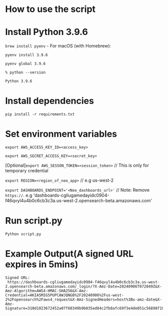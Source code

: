 # How to use the script
# Install Python 3.9.6
`brew install pyenv` - For macOS (with Homebrew):

`pyenv install 3.9.6`

`pyenv global 3.9.6`
```
% python --version

Python 3.9.6
```


# Install dependencies
`pip install -r requirements.txt`

# Set environment variables
`export AWS_ACCESS_KEY_ID=<access_key>`

`export AWS_SECRET_ACCESS_KEY=<secret_key>`

[Optional]`export AWS_SESSON_TOKEN=<session_token>` // This is only for temporary credential

`export REGION=<region_of_neo_app>` // e.g us-west-2

`export DASHBOARDS_ENDPOINT='<Neo_dashboards_url>'` // Note: Remove `https://`. e.g 'dashboards-cgliugamedayidc0904-f46qvyl4u4b0c6cb3c3a.us-west-2.opensearch-beta.amazonaws.com'

# Run script.py
`Python script.py`

# Example Output(A signed URL expires in 5mins)
```
Signed URL:
 https://dashboards-cgliugamedayidc0904-f46qvyl4u4b0c6cb3c3a.us-west-2.opensearch-beta.amazonaws.com/_login/?X-Amz-Date=20240906T072049Z&X-Amz-Algorithm=AWS4-HMAC-SHA256&X-Amz-Credential=AKIA5MIG5PUPCAWJQNGB%2F20240906%2Fus-west-2%2Fopensearch%2Faws4_request&X-Amz-SignedHeaders=host%3Bx-amz-date&X-Amz-Signature=310d1023672452a07f60349b9b035ed84c2fb8afc69f3e4de051c56898f18a2f

